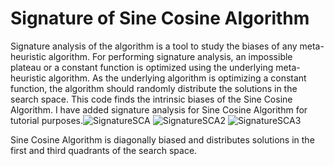 # Signature of Sine Cosine Algorithm 
Signature analysis of the algorithm is a tool to study the biases of any meta-heuristic algorithm. For performing signature analysis, 
an impossible plateau or a constant function is optimized using the underlying meta-heuristic algorithm. As the underlying algorithm is optimizing a constant function, the algorithm should randomly distribute the solutions in the search space. This code finds the intrinsic biases of the Sine Cosine Algorithm. 
I have added signature analysis for Sine Cosine Algorithm for tutorial purposes.![SignatureSCA](https://user-images.githubusercontent.com/60783910/223077031-dfa4cf41-0efb-4261-882d-24779305683d.jpg)
![SignatureSCA2](https://user-images.githubusercontent.com/60783910/223077068-7f73853a-069b-484b-9a58-54cfe24369a5.jpg)
![SignatureSCA3](https://user-images.githubusercontent.com/60783910/223077079-f7880c14-ac36-4190-9767-0df02c9ada35.jpg)

Sine Cosine Algorithm is diagonally biased and distributes solutions in the first and third quadrants of the search space.
